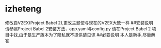 # izheteng
修改自V2EX(Project Babel 2),更改主题使与现在的V2EX大致一样
##安装说明
请参照Project Babel 2安装方法，app.yaml与config.py 请在Project Babel 2 项目中找,由于是生产版本为了隐私就不提供请见谅
##必要说明
本人是新手,尽量解答